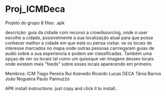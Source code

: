 Proj_ICMDeca
============
Projeto do grupo 8
files: .apk
        
descrição:
guia da cidade com recurso a crowdsourcing, onde o user escolhe a cidade, possivelmente a sua localização atual para que possa conhecer melhor a cidade em que está ou pensa visitar.
ve os locais de interesse marcados no mapa  onde outras pessoas carrregaram guias de audio sobre a sua experiencia e podem ser classificadas.
Também uma opçao de ver os locais tal como um quiosque ver imagens desses locais onde existem mais "feeds" sobre esses locais aparecendo em primeiro.

Membros:
ICM
Tiago Pereira
Rui Azevedo
Ricardo Lucas
DECA
Tânia Barros
João Nogueira
Paulo Pannuzzo

APK install instructions: just copy and click it to install..
